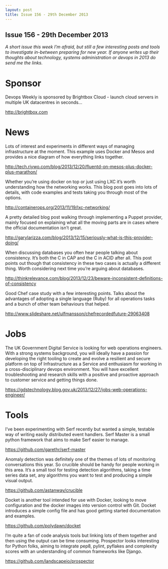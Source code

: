 ```yaml
---
layout: post
title: Issue 156 - 29th December 2013
---
```


## Issue 156 - 29th December 2013

_A short issue this week I’m afraid, but still a few interesting posts and tools to investigate in-between preparing for new year. If anyone writes up their thoughts about technology, systems administration or devops in 2013 do send me the links._


Sponsor
======

Devops Weekly is sponsored by Brightbox Cloud - launch cloud servers in multiple UK datacentres in seconds...

http://brightbox.com


News
====

Lots of interest and experiments in different ways of managing infrastructure at the moment. This example uses Docker and Mesos and provides a nice diagram of how everything links together.

http://tech.riywo.com/blog/2013/12/20/fluentd-on-mesos-plus-docker-plus-marathon/


Whether you’re using docker on top or just using LXC it’s worth understanding how the networking works. This blog post goes into lots of details, with code examples and tests taking you through most of the options.

http://containerops.org/2013/11/19/lxc-networking/


A pretty detailed blog post walking through implementing a Puppet provider, mainly focused on explaining what all the moving parts are in cases where the official documentation isn’t great.

http://garylarizza.com/blog/2013/12/15/seriously-what-is-this-provider-doing/


When discussing databases you often hear people talking about consistency. It’s both the C in CAP and the C in ACID after all. This post points out though that consistency in these two cases is actually a different thing. Worth considering next time you’re arguing about databases.

http://thinkrelevance.com/blog/2013/12/23/beware-inconsistent-definitions-of-consistency


Good Chef case study with a few interesting points. Talks about the advantages of adopting a single language (Ruby) for all operations tasks and a bunch of other team behaviours that helped.

http://www.slideshare.net/ulfmansson/chefrecordedfuture-29063408


Jobs
====

The UK Government Digital Service is looking for web operations engineers. With a strong systems background, you will ideally have a passion for developing the right tooling to create and evolve a resilient and secure platform on top of Infrastructure as a Service and enthusiasm for working in a cross-disciplinary devops environment. You will have excellent troubleshooting and research skills with a positive and proactive approach to customer service and getting things done.

https://gdstechnology.blog.gov.uk/2013/12/27/jobs-web-operations-engineer/


Tools
====

I’ve been experimenting with Serf recently but wanted a simple, testable way of writing easily distributed event handlers. Serf Master is a small python framework that aims to make Serf easier to manage.

https://github.com/garethr/serf-master


Anomaly detection was definitely one of the themes of lots of monitoring conversations this year. So crucible should be handy for people working in this area. It’s a small tool for testing detection algorithms, taking a time series data set, any algorithms you want to test and producing a simple visual output.

https://github.com/astanway/crucible


Docket is another tool intended for use with Docker, looking to move configuration and the docker images into version control with Git. Docket introduces a simple config file and has good getting started documentation and examples.

https://github.com/polydawn/docket


I’m quite a fan of code analysis tools but linking lots of them together and then using the output can be time consuming. Prospector looks interesting for Python folks, aiming to integrate pep8, pylint, pyflakes and complexity scores with an understanding of common frameworks like Django.

https://github.com/landscapeio/prospector 
